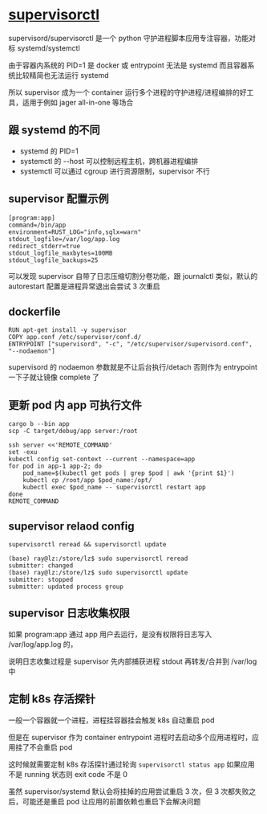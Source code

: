 # [supervisorctl](/2022/06/supervisorctl.md)

supervisord/supervisorctl 是一个 python 守护进程脚本应用专注容器，功能对标 systemd/systemctl

由于容器内系统的 PID=1 是 docker 或 entrypoint 无法是 systemd 而且容器系统比较精简也无法运行 systemd

所以 supervisor 成为一个 container 运行多个进程的守护进程/进程编排的好工具，适用于例如 jager all-in-one 等场合

## 跟 systemd 的不同

- systemd 的 PID=1
- systemctl 的 --host 可以控制远程主机，跨机器进程编排
- systemctl 可以通过 cgroup 进行资源限制，supervisor 不行

## supervisor 配置示例

```
[program:app]
command=/bin/app
environment=RUST_LOG="info,sqlx=warn"
stdout_logfile=/var/log/app.log
redirect_stderr=true
stdout_logfile_maxbytes=100MB
stdout_logfile_backups=25
```

可以发现 supervisor 自带了日志压缩切割分卷功能，跟 journalctl 类似，默认的 autorestart 配置是进程异常退出会尝试 3 次重启

## dockerfile

```
RUN apt-get install -y supervisor
COPY app.conf /etc/supervisor/conf.d/
ENTRYPOINT ["supervisord", "-c", "/etc/supervisor/supervisord.conf", "--nodaemon"]
```

supervisord 的 nodaemon 参数就是不让后台执行/detach 否则作为 entrypoint 一下子就让镜像 complete 了

## 更新 pod 内 app 可执行文件

```
cargo b --bin app
scp -C target/debug/app server:/root

ssh server <<'REMOTE_COMMAND'
set -exu
kubectl config set-context --current --namespace=app
for pod in app-1 app-2; do
    pod_name=$(kubectl get pods | grep $pod | awk '{print $1}')
    kubectl cp /root/app $pod_name:/opt/
    kubectl exec $pod_name -- supervisorctl restart app
done
REMOTE_COMMAND
```

## supervisor relaod config

```
supervisorctl reread && supervisorctl update

(base) ray@lz:/store/lz$ sudo supervisorctl reread
submitter: changed
(base) ray@lz:/store/lz$ sudo supervisorctl update
submitter: stopped
submitter: updated process group
```

## supervisor 日志收集权限

如果 program:app 通过 app 用户去运行，是没有权限将日志写入 /var/log/app.log 的，

说明日志收集过程是 supervisor 先内部捕获进程 stdout 再转发/合并到 /var/log 中

## 定制 k8s 存活探针

一般一个容器就一个进程，进程挂容器挂会触发 k8s 自动重启 pod

但是在 supervisor 作为 container entrypoint 进程时去启动多个应用进程时，应用挂了不会重启 pod

这时候就需要定制 k8s 存活探针通过轮询 `supervisorctl status app` 如果应用不是 running 状态则 exit code 不是 0

虽然 supervisor/systemd 默认会将挂掉的应用尝试重启 3 次，但 3 次都失败之后，可能还是重启 pod 让应用的前置依赖也重启下会解决问题
